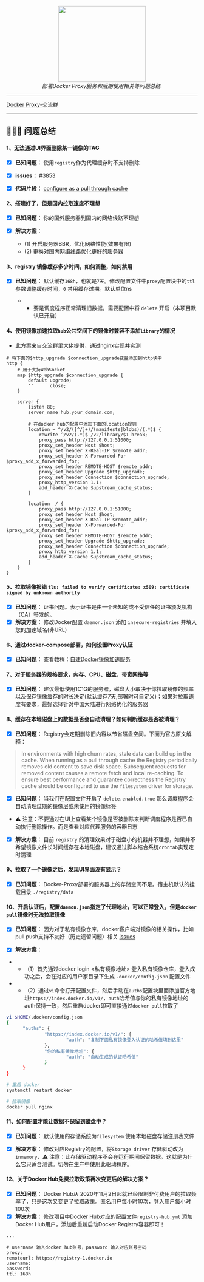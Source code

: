 <div style="text-align: center"></div>
  <p align="center">
  <img src="https://github.com/dqzboy/Docker-Proxy/assets/42825450/c187d66f-152e-4172-8268-e54bd77d48bb" width="230px" height="200px">
      <br>
      <i>部署Docker Proxy服务和后期使用相关等问题总结.</i>
  </p>
</div>

---

[Docker Proxy-交流群](https://t.me/+ghs_XDp1vwxkMGU9) 

---

## 👨🏻‍💻 问题总结

#### 1、无法通过UI界面删除某一镜像的TAG
- [x] **已知问题：** 使用`registry`作为代理缓存时不支持删除

- [x] **issues：** [#3853](https://github.com/distribution/distribution/issues/3853)

- [x] **代码片段：**  [configure as a pull through cache](https://github.com/distribution/distribution/blob/main/registry/handlers/app.go#L349)

#### 2、搭建好了，但是国内拉取速度不理想
- [x] **已知问题：** 你的国外服务器到国内的网络线路不理想

- [x] **解决方案：** 
  -  (1) 开启服务器BBR，优化网络性能(效果有限)
  - (2) 更换对国内网络线路优化更好的服务器

#### 3、registry 镜像缓存多少时间，如何调整，如何禁用
- [x] **已知问题：** 默认缓存`168h`，也就是`7天`。修改配置文件中`proxy`配置块中的`ttl` 参数调整缓存时间，`0` 禁用缓存过期。默认单位ns

  - - 要是调度程序正常清理旧数据，需要配置中将 `delete` 开启（本项目默认已开启）

#### 4、使用镜像加速拉取`hub`公共空间下的镜像时兼容不添加`library`的情况

- 此方案来自交流群里大佬提供，通过nginx实现并实测
```shell
# 将下面的$http_upgrade $connection_upgrade变量添加到http块中
http {
    # 用于支持WebSocket
    map $http_upgrade $connection_upgrade {
        default upgrade;
        ''      close;
    }

    server {
        listen 80;
        server_name hub.your_domain.com;

        # 在docker hub的配置中添加下面的location规则
        location ~ ^/v2/([^/]+)/(manifests|blobs)/(.*)$ {
            rewrite ^/v2/(.*)$ /v2/library/$1 break;
            proxy_pass http://127.0.0.1:51000;
            proxy_set_header Host $host;
            proxy_set_header X-Real-IP $remote_addr;
            proxy_set_header X-Forwarded-For $proxy_add_x_forwarded_for;
            proxy_set_header REMOTE-HOST $remote_addr;
            proxy_set_header Upgrade $http_upgrade;
            proxy_set_header Connection $connection_upgrade;
            proxy_http_version 1.1;
            add_header X-Cache $upstream_cache_status;
        }

        location  / {
            proxy_pass http://127.0.0.1:51000;
            proxy_set_header Host $host;
            proxy_set_header X-Real-IP $remote_addr;
            proxy_set_header X-Forwarded-For $proxy_add_x_forwarded_for;
            proxy_set_header REMOTE-HOST $remote_addr;
            proxy_set_header Upgrade $http_upgrade;
            proxy_set_header Connection $connection_upgrade;
            proxy_http_version 1.1;
            add_header X-Cache $upstream_cache_status;
        }
    }
}
```

#### 5、拉取镜像报错 `tls: failed to verify certificate: x509: certificate signed by unknown authority`
- [x] **已知问题：** 证书问题。表示证书是由一个未知的或不受信任的证书颁发机构（CA）签发的。
- [x] **解决方案：** 修改Docker配置 `daemon.json` 添加 `insecure-registries` 并填入您的加速域名(非URL)

#### 6、通过docker-compose部署，如何设置Proxy认证
- [x] **已知问题：** 查看教程：[自建Docker镜像加速服务](https://www.dqzboy.com/8709.html)

#### 7、对于服务器的规格要求，内存、CPU、磁盘、带宽网络等
- [x] **已知问题：** 建议最低使用1C1G的服务器，磁盘大小取决于你拉取镜像的频率以及保存镜像缓存的时长决定(默认缓存7天,部署时可自定义)；如果对拉取速度有要求，最好选择针对中国大陆进行网络优化的服务器

#### 8、缓存在本地磁盘上的数据是否会自动清理？如何判断缓存是否被清理？
- [x] **已知问题：** Registry会定期删除旧内容以节省磁盘空间。下面为官方原文解释：
> In environments with high churn rates, stale data can build up in the cache. When running as a pull through cache the Registry periodically removes old content to save disk space. Subsequent requests for removed content causes a remote fetch and local re-caching.
> To ensure best performance and guarantee correctness the Registry cache should be configured to use the `filesystem` driver for storage.

- [x] **已知问题：** 当我们在配置文件开启了 `delete.enabled.true` 那么调度程序会自动清理过期的镜像层或未使用的镜像标签

 - ⚠️ 注意：不要通过在UI上查看某个镜像是否被删除来判断调度程序是否已自动执行删除操作。而是查看对应代理服务的容器日志

 - [x] **解决方案：** 目前 `registry` 的清理效果对于磁盘小的机器并不理想，如果并不希望镜像文件长时间缓存在本地磁盘，建议通过脚本结合系统`crontab`实现定时清理

 #### 9、拉取了一个镜像之后，发现UI界面没有显示？
 - [x] **已知问题：** Docker-Proxy部署的服务器上的存储空间不足。宿主机默认的挂载目录 `./registry/data`

 #### 10、开启认证后，配置`daemon.json`指定了代理地址，可以正常登入，但是`docker pull`镜像时无法拉取镜像
 - [x] **已知问题：** 因为对于私有镜像仓库，docker客户端对镜像的相关操作，比如pull push支持不友好（历史遗留问题）相关 [issues](https://github.com/docker/cli/issues/3793#issuecomment-1269051403)

 - [x] **解决方案：** 
 - - （1）首先通过docker login <私有镜像地址>  登入私有镜像仓库，登入成功之后，会在对应的用户家目录下生成 `.docker/config.json` 配置文件

  - - （2）通过`vi`命令打开配置文件，然后手动在`auths`配置块里面添加官方地址`https://index.docker.io/v1/`，`auth`哈希值与你的私有镜像地址的auth保持一致，然后重启docker即可直接通过`docker pull`拉取了

  ```bash
  vi $HOME/.docker/config.json
{
        "auths": {
                "https://index.docker.io/v1/": {
                        "auth": "复制下面私有镜像登入认证的哈希值填到这里"
                },
                "你的私有镜像地址": {
                        "auth": "自动生成的认证哈希值"
                }
        }
}

# 重启 docker
systemctl restart docker

# 拉取镜像
docker pull nginx
  ```

 #### 11、如何配置才能让数据不保留到磁盘中？
 - [x] **已知问题：** 默认使用的存储系统为`filesystem` 使用本地磁盘存储注册表文件
 - [x] **解决方案：** 修改对应Registry的配置，将`Storage driver` 存储驱动改为 `inmemory`，⚠️ 注意：此存储驱动程序不会在运行期间保留数据。这就是为什么它只适合测试。切勿在生产中使用此驱动程序。


  #### 12、关于Docker Hub免费拉取政策再次变更后的解决方案？
  - [x] **已知问题：** Docker Hub从 2020年11月2日起就已经限制非付费用户的拉取频率了，只是这次又变更了拉取政策。匿名用户每小时10次，登入用户每小时100次
  - [x] **解决方案：** 修改项目中Docker Hub对应的配置文件`registry-hub.yml` 添加Docker Hub用户，添加后重新启动Docker Registry容器即可！
  ```
...

# username 输入docker hub账号，password 输入对应账号密码
proxy:
  remoteurl: https://registry-1.docker.io
  username: 
  password:
  ttl: 168h 
  ```

